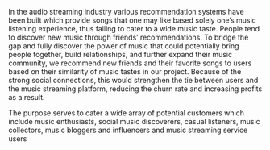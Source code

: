 
In the audio streaming industry various recommendation systems have been built which provide songs that one may like based solely one’s music listening experience, thus failing to cater to a wide music taste. People tend to discover new music through friends’ recommendations. To bridge the gap and fully discover the power of music that could potentially bring people together, build relationships, and further expand their music community, we recommend new friends and their favorite songs to users based on their similarity of music tastes in our project. Because of the strong social connections, this would strengthen the tie between users and the music streaming platform, reducing the churn rate and increasing profits as a result.

The purpose serves to cater a wide array of potential customers which include music enthusiasts, social music discoverers, casual listeners, music collectors, music bloggers and influencers and music streaming service users
